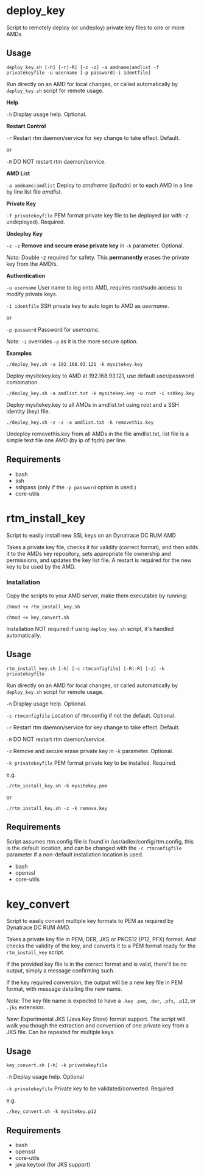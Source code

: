 # deploy_key
Script to remotely deploy (or undeploy) private key files to one or more AMDs

## Usage
`deploy_key.sh [-h] [-r|-R] [-z -z] -a amdname|amdlist -f privatekeyfile -u username [-p password|-i identfile]`

Run directly on an AMD for local changes, or called automatically by `deploy_key.sh` script for remote usage.



**Help**

`-h` Display usage help. Optional.



**Restart Control**

`-r` Restart rtm daemon/service for key change to take effect. Default.

or

`-R` DO NOT restart rtm daemon/service.



**AMD List**

`-a amdname|amdlist` Deploy to _amdname_ (ip/fqdn) or to each AMD in a line by line list file _amdlist_.



**Private Key**

`-f privatekeyfile`	PEM format private key file to be deployed (or with -z undeployed). Required.



**Undeploy Key**

`-z -z` **Remove and secure erase private key** in `-k` parameter. Optional. 

_Note:_ Double -z required for safety. This **permanently** erases the private key from the AMD/s.



**Authentication**

`-u username` User name to log onto AMD, requires root/sudo access to modify private keys.

`-i identfile` SSH private key to auto login to AMD as _username_.

or

`-p password` Password for _username_.

_Note:_ `-i` overrides `-p` as it is the more secure option.



**Examples**

`./deploy_key.sh -a 192.168.93.121 -k mysitekey.key`

Deploy mysitekey.key to AMD at 192.168.93.121, use default user/password combination.

`./deploy_key.sh -a amdlist.txt -k mysitekey.key -u root -i sshkey.key`

Deploy mysitekey.key to all AMDs in amdlist.txt using root and a SSH identity (key) file.

`./deploy_key.sh -z -z -a amdlist.txt -k removethis.key`

Undeploy removethis.key from all AMDs in the file amdlist.txt, list file is a simple text file one AMD (by ip of fqdn) per line.



## Requirements

* bash
* ssh
* sshpass (only if the `-p password` option is used.)
* core-utils





# rtm_install_key
Script to easily install new SSL keys on an Dynatrace DC RUM AMD

Takes a private key file, checks it for validity (correct format), and then adds it to the AMDs key repository, sets appropriate file ownership and permissions, and updates the key list file.
A restart is required for the new key to be used by the AMD.



### Installation
Copy the scripts to your AMD server, make them executable by running:

`chmod +x rtm_install_key.sh`

`chmod +x key_convert.sh`



Installation NOT required if using `deploy_key.sh` script, it's handled automatically.



## Usage
`rtm_install_key.sh [-h] [-c rtmconfigfile] [-R|-R] [-z] -k privatekeyfile`

Run directly on an AMD for local changes, or called automatically by `deploy_key.sh` script for remote usage.



`-h` Display usage help. Optional.

`-c rtmconfigfile` Location of rtm.config if not the default. Optional.

`-r` Restart rtm daemon/service for key change to take effect. Default.

`-R` DO NOT restart rtm daemon/service.

`-z` Remove and secure erase private key in `-k` parameter. Optional.

`-k privatekeyfile`	PEM format private key to be installed. Required.



e.g.

`./rtm_install_key.sh -k mysitekey.pem`

or

`./rtm_install_key.sh -z -k remove.key`



## Requirements
Script assumes rtm.config file is found in /usr/adlex/config/rtm.config, this is the default location, and can be changed with the `-c rtmconfigfile` parameter if a non-default installation location is used.

* bash
* openssl
* core-utils


# key_convert
Script to easily convert multiple key formats to PEM as required by Dynatrace DC RUM AMD.

Takes a private key file in PEM, DER, JKS or PKCS12 (P12, PFX) format. And checks the validity of the key, and converts it to a PEM format ready for the `rtm_install_key` script.

If the provided key file is in the correct format and is valid, there'll be no output, simply a message confirming such.

If the key required conversion, the output will be a new key file in PEM format, with message detailing the new name.

_Note:_ The key file name is expected to have a `.key` `.pem`, `.der`, `.pfx`, `.p12`, or `.jks` extension.

*New:* Experimental JKS (Java Key Store) format support. The script will walk you though the extraction and conversion of one private key from a JKS file. Can be repeated for multiple keys.



## Usage
`key_convert.sh [-h] -k privatekeyfile`

`-h` Deplay usage help. Optional

`-k privatekeyfile` Private key to be validated/converted. Required

e.g.

`./key_convert.sh -k mysitekey.p12`


## Requirements

* bash
* openssl
* core-utils
* java keytool (for JKS support)

 
